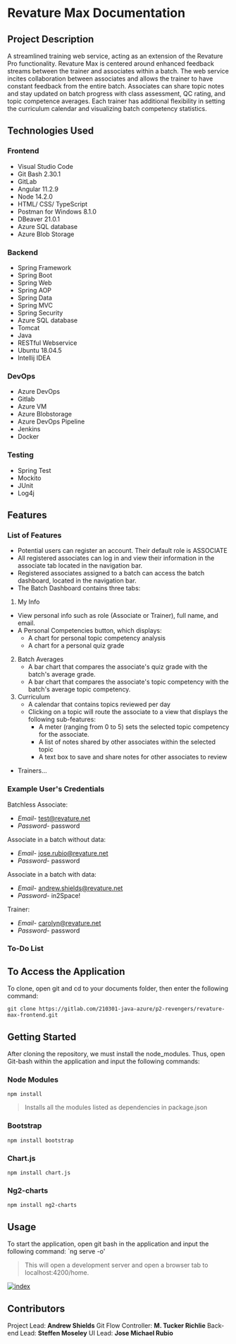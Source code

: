 # Revature Max Documentation


## Project Description
A streamlined training web service, acting as an extension of the Revature Pro functionality. Revature Max is centered around enhanced feedback streams between the trainer and associates within a batch. The web service incites collaboration between associates and allows the trainer to have constant feedback from the entire batch. Associates can share topic notes and stay updated on batch progress with class assessment, QC rating, and topic competence averages. Each trainer has additional flexibility in setting the curriculum calendar and visualizing batch competency statistics.

## Technologies Used
### Frontend
* Visual Studio Code
* Git Bash 2.30.1
* GitLab
* Angular 11.2.9
* Node 14.2.0
* HTML/ CSS/ TypeScript
* Postman for Windows 8.1.0
* DBeaver 21.0.1
* Azure SQL database
* Azure Blob Storage

### Backend
* Spring Framework
* Spring Boot
* Spring Web
* Spring AOP
* Spring Data
* Spring MVC
* Spring Security 
* Azure SQL database
* Tomcat
* Java 
* RESTful Webservice
* Ubuntu 18.04.5
* Intellij IDEA

### DevOps
* Azure DevOps
* Gitlab
* Azure VM
* Azure Blobstorage
* Azure DevOps Pipeline
* Jenkins
* Docker

### Testing
* Spring Test
* Mockito
* JUnit
* Log4j

## Features
### List of Features
* Potential users can register an account. Their default role is ASSOCIATE
* All registered associates can log in and view their information in the associate tab located in the navigation bar. 
* Registered associates assigned to a batch can access the batch dashboard, located in the navigation bar.
* The Batch Dashboard contains three tabs: 
 1. My Info
   * View personal info such as role (Associate or Trainer), full name, and email.
   * A Personal Competencies button, which displays:
      * A chart for personal topic competency analysis
	  * A chart for a personal quiz grade 
 2. Batch Averages
    * A bar chart that compares the associate's quiz grade with the batch's average grade.
	* A bar chart that compares the associate's topic competency with the batch's average topic competency.
 3. Curriculum
    * A calendar that contains topics reviewed per day
	* Clicking on a topic will route the associate to a view that displays the following sub-features:
      * A meter (ranging from 0 to 5) sets the selected topic competency for the associate.
	  * A list of notes shared by other associates within the selected topic
	  * A text box to save and share notes for other associates to review
* Trainers... 
### Example User's Credentials
Batchless Associate:
* *Email-* test@revature.net
* *Password-* password

Associate in a batch without data:
* *Email-* jose.rubio@revature.net
* *Password-* password

Associate in a batch with data:
* *Email-* andrew.shields@revature.net
* *Password-* in2Space!

Trainer:
* *Email-* carolyn@revature.net
* *Password-* password

### To-Do List


## To Access the Application

To clone, open git and cd to your documents folder, then enter the following command: 

`git clone https://gitlab.com/210301-java-azure/p2-revengers/revature-max-frontend.git`

## Getting Started
After cloning the repository, we must install the node_modules. Thus, open Git-bash within the application and input the following commands:
### Node Modules
`npm install`
>Installs all the modules listed as dependencies in package.json

### Bootstrap
`npm install bootstrap`
### Chart.js
`npm install chart.js`
### Ng2-charts
`npm install ng2-charts`

## Usage
To start the application, open git bash in the application and input the following command:
`ng serve -o'
>This will open a development server and open a browser tab to localhost:4200/home.

[![index](https://gitlab.com/rubioj.m.93/revature-max-frontend-images/-/raw/master/front-page.png "index")](http://https://gitlab.com/rubioj.m.93/revature-max-frontend-images/-/raw/master/front-page.png "index")

## Contributors
Project Lead: **Andrew Shields**
Git Flow Controller: **M. Tucker Richlie**
Back-end Lead: **Steffen Moseley**
UI Lead: **Jose Michael Rubio**


